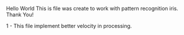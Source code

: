 Hello World
This is file was create to work with pattern recognition iris.
Thank You!


1 - This file implement better velocity in processing.

